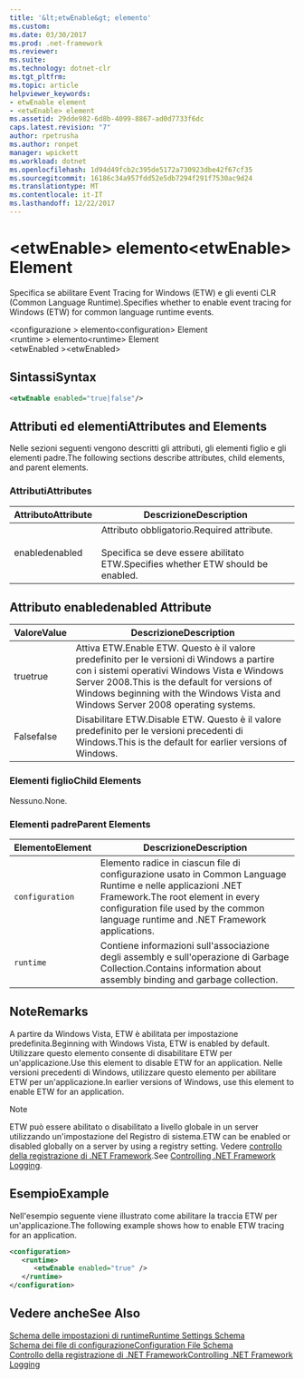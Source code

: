 ```yaml
---
title: '&lt;etwEnable&gt; elemento'
ms.custom: 
ms.date: 03/30/2017
ms.prod: .net-framework
ms.reviewer: 
ms.suite: 
ms.technology: dotnet-clr
ms.tgt_pltfrm: 
ms.topic: article
helpviewer_keywords:
- etwEnable element
- <etwEnable> element
ms.assetid: 29dde982-6d8b-4099-8867-ad0d7733f6dc
caps.latest.revision: "7"
author: rpetrusha
ms.author: ronpet
manager: wpickett
ms.workload: dotnet
ms.openlocfilehash: 1d94d49fcb2c395de5172a730923dbe42f67cf35
ms.sourcegitcommit: 16186c34a957fdd52e5db7294f291f7530ac9d24
ms.translationtype: MT
ms.contentlocale: it-IT
ms.lasthandoff: 12/22/2017
---
```

# <a name="ltetwenablegt-element"></a><span data-ttu-id="ed28a-102">&lt;etwEnable&gt; elemento</span><span class="sxs-lookup"><span data-stu-id="ed28a-102">&lt;etwEnable&gt; Element</span></span>
<span data-ttu-id="ed28a-103">Specifica se abilitare Event Tracing for Windows (ETW) e gli eventi CLR (Common Language Runtime).</span><span class="sxs-lookup"><span data-stu-id="ed28a-103">Specifies whether to enable event tracing for Windows (ETW) for common language runtime events.</span></span>  
  
 <span data-ttu-id="ed28a-104">\<configurazione > elemento</span><span class="sxs-lookup"><span data-stu-id="ed28a-104">\<configuration> Element</span></span>  
<span data-ttu-id="ed28a-105">\<runtime > elemento</span><span class="sxs-lookup"><span data-stu-id="ed28a-105">\<runtime> Element</span></span>  
<span data-ttu-id="ed28a-106">\<etwEnabled ></span><span class="sxs-lookup"><span data-stu-id="ed28a-106">\<etwEnabled></span></span>  
  
## <a name="syntax"></a><span data-ttu-id="ed28a-107">Sintassi</span><span class="sxs-lookup"><span data-stu-id="ed28a-107">Syntax</span></span>  
  
```xml  
<etwEnable enabled="true|false"/>  
```  
  
## <a name="attributes-and-elements"></a><span data-ttu-id="ed28a-108">Attributi ed elementi</span><span class="sxs-lookup"><span data-stu-id="ed28a-108">Attributes and Elements</span></span>  
 <span data-ttu-id="ed28a-109">Nelle sezioni seguenti vengono descritti gli attributi, gli elementi figlio e gli elementi padre.</span><span class="sxs-lookup"><span data-stu-id="ed28a-109">The following sections describe attributes, child elements, and parent elements.</span></span>  
  
### <a name="attributes"></a><span data-ttu-id="ed28a-110">Attributi</span><span class="sxs-lookup"><span data-stu-id="ed28a-110">Attributes</span></span>  
  
|<span data-ttu-id="ed28a-111">Attributo</span><span class="sxs-lookup"><span data-stu-id="ed28a-111">Attribute</span></span>|<span data-ttu-id="ed28a-112">Descrizione</span><span class="sxs-lookup"><span data-stu-id="ed28a-112">Description</span></span>|  
|---------------|-----------------|  
|<span data-ttu-id="ed28a-113">enabled</span><span class="sxs-lookup"><span data-stu-id="ed28a-113">enabled</span></span>|<span data-ttu-id="ed28a-114">Attributo obbligatorio.</span><span class="sxs-lookup"><span data-stu-id="ed28a-114">Required attribute.</span></span><br /><br /> <span data-ttu-id="ed28a-115">Specifica se deve essere abilitato ETW.</span><span class="sxs-lookup"><span data-stu-id="ed28a-115">Specifies whether ETW should be enabled.</span></span>|  
  
## <a name="enabled-attribute"></a><span data-ttu-id="ed28a-116">Attributo enabled</span><span class="sxs-lookup"><span data-stu-id="ed28a-116">enabled Attribute</span></span>  
  
|<span data-ttu-id="ed28a-117">Valore</span><span class="sxs-lookup"><span data-stu-id="ed28a-117">Value</span></span>|<span data-ttu-id="ed28a-118">Descrizione</span><span class="sxs-lookup"><span data-stu-id="ed28a-118">Description</span></span>|  
|-----------|-----------------|  
|<span data-ttu-id="ed28a-119">true</span><span class="sxs-lookup"><span data-stu-id="ed28a-119">true</span></span>|<span data-ttu-id="ed28a-120">Attiva ETW.</span><span class="sxs-lookup"><span data-stu-id="ed28a-120">Enable ETW.</span></span> <span data-ttu-id="ed28a-121">Questo è il valore predefinito per le versioni di Windows a partire con i sistemi operativi Windows Vista e Windows Server 2008.</span><span class="sxs-lookup"><span data-stu-id="ed28a-121">This is the default for versions of Windows beginning with the Windows Vista and Windows Server 2008 operating systems.</span></span>|  
|<span data-ttu-id="ed28a-122">False</span><span class="sxs-lookup"><span data-stu-id="ed28a-122">false</span></span>|<span data-ttu-id="ed28a-123">Disabilitare ETW.</span><span class="sxs-lookup"><span data-stu-id="ed28a-123">Disable ETW.</span></span> <span data-ttu-id="ed28a-124">Questo è il valore predefinito per le versioni precedenti di Windows.</span><span class="sxs-lookup"><span data-stu-id="ed28a-124">This is the default for earlier versions of Windows.</span></span>|  
  
### <a name="child-elements"></a><span data-ttu-id="ed28a-125">Elementi figlio</span><span class="sxs-lookup"><span data-stu-id="ed28a-125">Child Elements</span></span>  
 <span data-ttu-id="ed28a-126">Nessuno.</span><span class="sxs-lookup"><span data-stu-id="ed28a-126">None.</span></span>  
  
### <a name="parent-elements"></a><span data-ttu-id="ed28a-127">Elementi padre</span><span class="sxs-lookup"><span data-stu-id="ed28a-127">Parent Elements</span></span>  
  
|<span data-ttu-id="ed28a-128">Elemento</span><span class="sxs-lookup"><span data-stu-id="ed28a-128">Element</span></span>|<span data-ttu-id="ed28a-129">Descrizione</span><span class="sxs-lookup"><span data-stu-id="ed28a-129">Description</span></span>|  
|-------------|-----------------|  
|`configuration`|<span data-ttu-id="ed28a-130">Elemento radice in ciascun file di configurazione usato in Common Language Runtime e nelle applicazioni .NET Framework.</span><span class="sxs-lookup"><span data-stu-id="ed28a-130">The root element in every configuration file used by the common language runtime and .NET Framework applications.</span></span>|  
|`runtime`|<span data-ttu-id="ed28a-131">Contiene informazioni sull'associazione degli assembly e sull'operazione di Garbage Collection.</span><span class="sxs-lookup"><span data-stu-id="ed28a-131">Contains information about assembly binding and garbage collection.</span></span>|  
  
## <a name="remarks"></a><span data-ttu-id="ed28a-132">Note</span><span class="sxs-lookup"><span data-stu-id="ed28a-132">Remarks</span></span>  
 <span data-ttu-id="ed28a-133">A partire da Windows Vista, ETW è abilitata per impostazione predefinita.</span><span class="sxs-lookup"><span data-stu-id="ed28a-133">Beginning with Windows Vista, ETW is enabled by default.</span></span> <span data-ttu-id="ed28a-134">Utilizzare questo elemento consente di disabilitare ETW per un'applicazione.</span><span class="sxs-lookup"><span data-stu-id="ed28a-134">Use this element to disable ETW for an application.</span></span> <span data-ttu-id="ed28a-135">Nelle versioni precedenti di Windows, utilizzare questo elemento per abilitare ETW per un'applicazione.</span><span class="sxs-lookup"><span data-stu-id="ed28a-135">In earlier versions of Windows, use this element to enable ETW for an application.</span></span>  
  
> [!NOTE]
>  <span data-ttu-id="ed28a-136">ETW può essere abilitato o disabilitato a livello globale in un server utilizzando un'impostazione del Registro di sistema.</span><span class="sxs-lookup"><span data-stu-id="ed28a-136">ETW can be enabled or disabled globally on a server by using a registry setting.</span></span> <span data-ttu-id="ed28a-137">Vedere [controllo della registrazione di .NET Framework](../../../../../docs/framework/performance/controlling-logging.md).</span><span class="sxs-lookup"><span data-stu-id="ed28a-137">See [Controlling .NET Framework Logging](../../../../../docs/framework/performance/controlling-logging.md).</span></span>  
  
## <a name="example"></a><span data-ttu-id="ed28a-138">Esempio</span><span class="sxs-lookup"><span data-stu-id="ed28a-138">Example</span></span>  
 <span data-ttu-id="ed28a-139">Nell'esempio seguente viene illustrato come abilitare la traccia ETW per un'applicazione.</span><span class="sxs-lookup"><span data-stu-id="ed28a-139">The following example shows how to enable ETW tracing for an application.</span></span>  
  
```xml  
<configuration>  
   <runtime>  
      <etwEnable enabled="true" />  
   </runtime>  
</configuration>  
```  
  
## <a name="see-also"></a><span data-ttu-id="ed28a-140">Vedere anche</span><span class="sxs-lookup"><span data-stu-id="ed28a-140">See Also</span></span>  
 [<span data-ttu-id="ed28a-141">Schema delle impostazioni di runtime</span><span class="sxs-lookup"><span data-stu-id="ed28a-141">Runtime Settings Schema</span></span>](../../../../../docs/framework/configure-apps/file-schema/runtime/index.md)  
 [<span data-ttu-id="ed28a-142">Schema dei file di configurazione</span><span class="sxs-lookup"><span data-stu-id="ed28a-142">Configuration File Schema</span></span>](../../../../../docs/framework/configure-apps/file-schema/index.md)  
 [<span data-ttu-id="ed28a-143">Controllo della registrazione di .NET Framework</span><span class="sxs-lookup"><span data-stu-id="ed28a-143">Controlling .NET Framework Logging</span></span>](../../../../../docs/framework/performance/controlling-logging.md)
